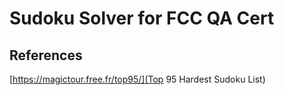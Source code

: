 # Sudoku Solver for FCC QA Cert

## References

[https://magictour.free.fr/top95/](Top 95 Hardest Sudoku List)

